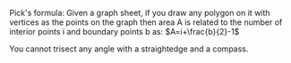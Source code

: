 Pick's formula: Given a graph sheet, if you draw any polygon on it with vertices as the points on the graph then area A is related to the number of interior points i and boundary points b as:
$A=i+\frac{b}{2}-1$

You cannot trisect any angle with a straightedge and a compass.
